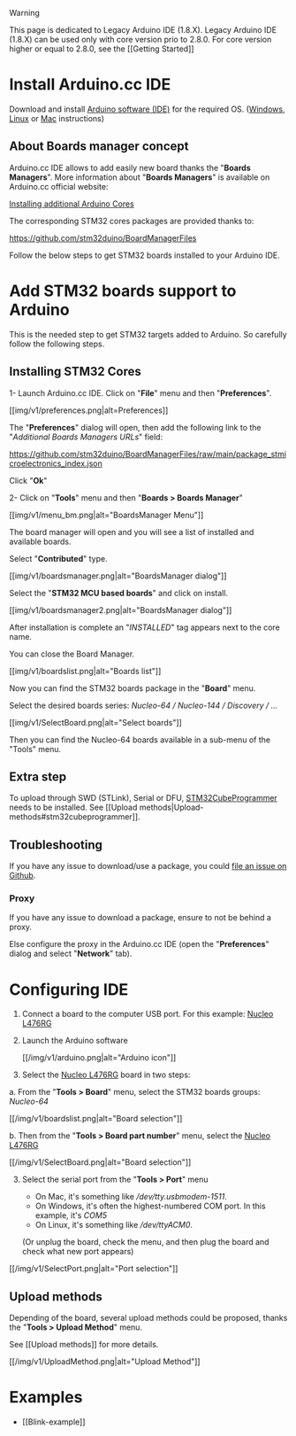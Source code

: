 > [!WARNING]
> This page is dedicated to Legacy Arduino IDE (1.8.X).
> Legacy Arduino IDE (1.8.X) can be used only with core version prio to 2.8.0.
> For core version higher or equal to 2.8.0, see the [[Getting Started]]

# Install Arduino.cc IDE
Download and install [Arduino software (IDE)](https://www.arduino.cc/en/software) for the required OS.
([Windows](https://docs.arduino.cc/software/ide-v1/tutorials/Windows), [Linux](https://docs.arduino.cc/software/ide-v1/tutorials/Linux) or [Mac](https://docs.arduino.cc/software/ide-v1/tutorials/macOS/) instructions)

## About Boards manager concept
Arduino.cc IDE allows to add easily new board thanks the "**Boards Managers**".
More information about "**Boards Managers**" is available on Arduino.cc official website:

[Installing additional Arduino Cores](https://docs.arduino.cc/learn/starting-guide/cores)

The corresponding STM32 cores packages are provided thanks to:

https://github.com/stm32duino/BoardManagerFiles

Follow the below steps to get STM32 boards installed to your Arduino IDE.

# Add STM32 boards support to Arduino
This is the needed step to get STM32 targets added to Arduino.
So carefully follow the following steps.

## Installing STM32 Cores

1- Launch Arduino.cc IDE. Click on "**File**" menu and then "**Preferences**".

[[img/v1/preferences.png|alt=Preferences]]

The "**Preferences**" dialog will open, then add the following link to the "*Additional Boards Managers URLs*" field:

https://github.com/stm32duino/BoardManagerFiles/raw/main/package_stmicroelectronics_index.json

Click "**Ok**"

2- Click on "**Tools**" menu and then "**Boards > Boards Manager**"

[[img/v1/menu_bm.png|alt="BoardsManager Menu"]]

The board manager will open and you will see a list of installed and available boards. 

Select "**Contributed**" type.

[[img/v1/boardsmanager.png|alt="BoardsManager dialog"]]

Select the "**STM32 MCU based boards**" and click on install.

[[img/v1/boardsmanager2.png|alt="BoardsManager dialog"]]

After installation is complete an "*INSTALLED*" tag appears next to the core name. 

You can close the Board Manager.

[[img/v1/boardslist.png|alt="Boards list"]]

Now you can find the STM32 boards package in the "**Board**" menu.

Select the desired boards series: _Nucleo-64 / Nucleo-144 / Discovery / ..._

[[img/v1/SelectBoard.png|alt="Select boards"]]

Then you can find the Nucleo-64 boards available in a sub-menu of the "Tools" menu.

## Extra step

To upload through SWD (STLink), Serial or DFU, [STM32CubeProgrammer](https://www.st.com/en/development-tools/stm32cubeprog.html) needs to be installed. See [[Upload methods|Upload-methods#stm32cubeprogrammer]].

## Troubleshooting

If you have any issue to download/use a package, you could [file an issue on Github](https://github.com/stm32duino/BoardManagerFiles/issues/new).

### Proxy
If you have any issue to download a package, ensure to not be behind a proxy.

Else configure the proxy in the Arduino.cc IDE (open the "**Preferences**" dialog and select "**Network**" tab).

# Configuring IDE 
1. Connect a board to the computer USB port. For this example: [Nucleo L476RG]

2. Launch the Arduino software

    [[/img/v1/arduino.png|alt="Arduino icon"]]

3. Select the [Nucleo L476RG] board in two steps:

a. From the "**Tools > Board**" menu, select the STM32 boards groups: _Nucleo-64_

  [[/img/v1/boardslist.png|alt="Board selection"]]

b. Then from the "**Tools > Board part number**" menu, select the [Nucleo L476RG]

  [[/img/v1/SelectBoard.png|alt="Board selection"]]

3. Select the serial port from the "**Tools > Port**" menu

    * On Mac, it's something like _/dev/tty.usbmodem-1511_.
    * On Windows, it's often the highest-numbered COM port. In this example, it's _COM5_
    * On Linux, it's something like _/dev/ttyACM0_.

    (Or unplug the board, check the menu, and then plug the board and check what new port appears)

  [[/img/v1/SelectPort.png|alt="Port selection"]]

## Upload methods
Depending of the board, several upload methods could be proposed, thanks the "**Tools > Upload Method**" menu.

See [[Upload methods]] for more details.

[[/img/v1/UploadMethod.png|alt="Upload Method"]]

# Examples
* [[Blink-example]]


[Nucleo L476RG]: http://www.st.com/en/evaluation-tools/nucleo-l476rg.html